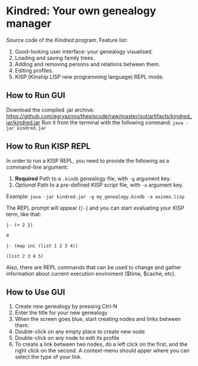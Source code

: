 # Kindred: Your own genealogy manager
Source code of the *Kindred* program.
Feature list:
1. Good-looking user interface: your genealogy visualised.
2. Loading and saving family trees.
3. Adding and removing persons and relations between them.
4. Editing profiles.
5. KISP (Kinship LISP new programming language) REPL mode.

## How to Run GUI
Download the compiled .jar archive: https://github.com/egryaznov/thesiscode/raw/master/out/artifacts/kindred_jar/kindred.jar
Run it from the terminal with the following command: `java -jar kindred.jar`

## How to Run KISP REPL
In order to run a KISP REPL, you need to provide the following as a command-line argument:
1. **Required** Path to a `.kindb` genealogy file, with `-g` argument key.
2. *Optional* Path to a pre-defined KISP script file, with `-a` argument key.

Example:
`java -jar kindred.jar -g my_genealogy.kindb -a axioms.lisp`

The REPL prompt will appear (`|-`) and you can start evaluating your KISP term, like that:

`|- (+ 2 2)`

`4`

`|- (map inc (list 1 2 3 4))`

`(list 2 3 4 5)`

Also, there are REPL commands that can be used to change and gather information about current execution enviroment ($time, $cache, etc).

## How to Use GUI
1. Create new genealogy by pressing Ctrl-N
2. Enter the title for your new genealogy
3. When the screen goes blue, start creating nodes and links between them:
  1. Double-click on any empty place to create new node
  2. Double-click on any node to edit its profile
  3. To create a link between two nodes, do a left click on the first, and the right click on the second. A context-menu should apper where you can select the type of your link.
